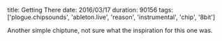 title: Getting There
date: 2016/03/17
duration: 90156
tags: ['plogue.chipsounds', 'ableton.live', 'reason', 'instrumental', 'chip', '8bit']

Another simple chiptune, not sure what the inspiration for this one was.
